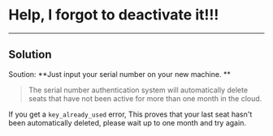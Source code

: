 # Help, I forgot to deactivate it!!!
------

## Solution

Soution: **Just input your serial number on your new machine. **

>The serial number authentication system will automatically delete seats that have not been active for more than one month in the cloud.

If you get a `key_already_used` error, This proves that your last seat hasn't been automatically deleted, please wait up to one month and try again.

